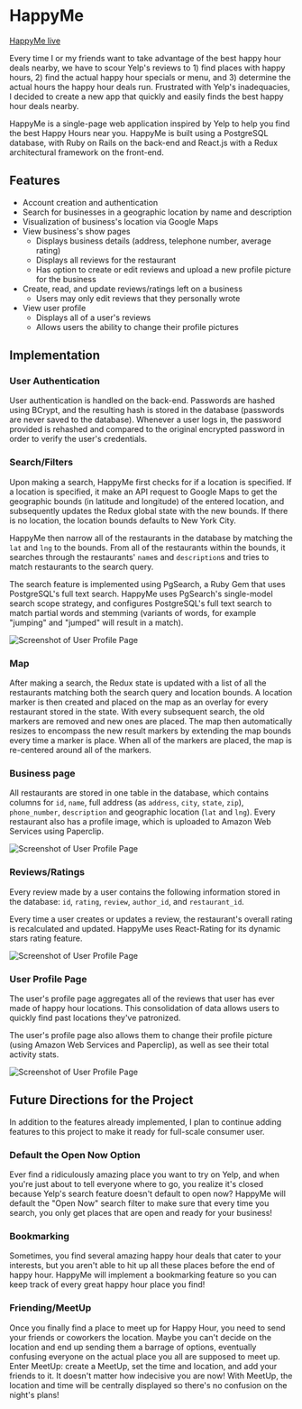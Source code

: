# HappyMe

[HappyMe live](https://happy-me.herokuapp.com/)

Every time I or my friends want to take advantage of the best happy hour deals nearby, we have to scour Yelp's reviews to 1) find places with happy hours, 2) find the actual happy hour specials or menu, and 3) determine the actual hours the happy hour deals run. Frustrated with Yelp's inadequacies, I decided to create a new app that quickly and easily finds the best happy hour deals nearby.

HappyMe is a single-page web application inspired by Yelp to help you find the best Happy Hours near you. HappyMe is built using a PostgreSQL database, with Ruby on Rails on the back-end and React.js with a Redux architectural framework on the front-end.


## Features
* Account creation and authentication
* Search for businesses in a geographic location by name and description
* Visualization of business's location via Google Maps
* View business's show pages
    * Displays business details (address, telephone number, average rating)
    * Displays all reviews for the restaurant
    * Has option to create or edit reviews and upload a new profile picture for the business
* Create, read, and update reviews/ratings left on a business
    * Users may only edit reviews that they personally wrote
* View user profile
    * Displays all of a user's reviews
    * Allows users the ability to change their profile pictures


## Implementation
### User Authentication
User authentication is handled on the back-end. Passwords are hashed using BCrypt, and the resulting hash is stored in the database (passwords are never saved to the database). Whenever a user logs in, the password provided is rehashed and compared to the original encrypted password in order to verify the user's credentials.

### Search/Filters
Upon making a search, HappyMe first checks for if a location is specified. If a location is specified, it make an API request to Google Maps to get the geographic bounds (in latitude and longitude) of the entered location, and subsequently updates the Redux global state with the new bounds. If there is no location, the location bounds defaults to New York City.

HappyMe then narrow all of the restaurants in the database by matching the `lat` and `lng` to the bounds. From all of the restaurants within the bounds, it searches through the restaurants' `name`s and `description`s and tries to match restaurants to the search query.

The search feature is implemented using PgSearch, a Ruby Gem that uses PostgreSQL's full text search. HappyMe uses PgSearch's single-model search scope strategy, and configures PostgreSQL's full text search to match partial words and stemming (variants of words, for example "jumping" and "jumped" will result in a match).

![Screenshot of User Profile Page](/app/assets/images/readme_shots/r_index.png)

### Map
After making a search, the Redux state is updated with a list of all the restaurants matching both the search query and location bounds. A location marker is then created and placed on the map as an overlay for every restaurant stored in the state. With every subsequent search, the old markers are removed and new ones are placed. The map then automatically resizes to encompass the new result markers by extending the map bounds every time a marker is place. When all of the markers are placed, the map is re-centered around all of the markers.

### Business page
All restaurants are stored in one table in the database, which contains columns for `id`, `name`, full address (as `address`, `city`, `state`, `zip`), `phone_number`, `description` and geographic location (`lat` and `lng`). Every restaurant also has a profile image, which is uploaded to Amazon Web Services using Paperclip.

![Screenshot of User Profile Page](/app/assets/images/readme_shots/r_show.png)

### Reviews/Ratings
Every review made by a user contains the following information stored in the database: `id`, `rating`, `review`, `author_id`, and `restaurant_id`.

Every time a user creates or updates a review, the restaurant's overall rating is recalculated and updated. HappyMe uses React-Rating for its dynamic stars rating feature.

![Screenshot of User Profile Page](/app/assets/images/readme_shots/review.png)

### User Profile Page
The user's profile page aggregates all of the reviews that user has ever made of happy hour locations. This consolidation of data allows users to quickly find past locations they've patronized.

The user's profile page also allows them to change their profile picture (using Amazon Web Services and Paperclip), as well as see their total activity stats.

![Screenshot of User Profile Page](/app/assets/images/readme_shots/user_prof.png)


## Future Directions for the Project
In addition to the features already implemented, I plan to continue adding features to this project to make it ready for full-scale consumer user.

### Default the Open Now Option
Ever find a ridiculously amazing place you want to try on Yelp, and when you're just about to tell everyone where to go, you realize it's closed because Yelp's search feature doesn't default to open now? HappyMe will default the "Open Now" search filter to make sure that every time you search, you only get places that are open and ready for your business!

### Bookmarking
Sometimes, you find several amazing happy hour deals that cater to your interests, but you aren't able to hit up all these places before the end of happy hour. HappyMe will implement a bookmarking feature so you can keep track of every great happy hour place you find!

### Friending/MeetUp
Once you finally find a place to meet up for Happy Hour, you need to send your friends or coworkers the location. Maybe you can't decide on the location and end up sending them a barrage of options, eventually confusing everyone on the actual place you all are supposed to meet up. Enter MeetUp: create a MeetUp, set the time and location, and add your friends to it. It doesn't matter how indecisive you are now! With MeetUp, the location and time will be centrally displayed so there's no confusion on the night's plans!

